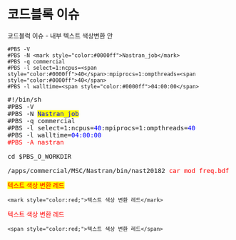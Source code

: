 # 코드블록 이슈

코드블럭 이슈 - 내부 텍스트 색상변환 안

```
#PBS -V
#PBS -N <mark style="color:#0000ff">Nastran_job</mark>
#PBS -q commercial
#PBS -l select=1:ncpus=<span style="color:#0000ff">40</span>:mpiprocs=1:ompthreads=<span style="color:#0000ff">40</span>
#PBS -l walltime=<span style="color:#0000ff">04:00:00</span>
```

<pre class="highlight">#!/bin/sh
#PBS -V
#PBS -N <mark style="color:#0000ff">Nastran_job</mark>
#PBS -q commercial
#PBS -l select=1:ncpus=<span style="color:#0000ff">40</span>:mpiprocs=1:ompthreads=<span style="color:#0000ff">40</span>
#PBS -l walltime=<span style="color:#0000ff">04:00:00</span>
<span style="color: #ff0000;">#PBS -A nastran</span>

cd $PBS_O_WORKDIR

/apps/commercial/MSC/Nastran/bin/nast20182 <span style="color: #ff0000;">car_mod_freq.bdf</span> smp=$NCPUS batch=no sdir="."
</pre>



<mark style="color:red;"></mark>

<mark style="color:red;">텍스트 색상 변환 레드</mark>
```
<mark style="color:red;">텍스트 색상 변환 레드</mark>
```


<span style="color:red;">텍스트 색상 변환 레드</span>
```
<span style="color:red;">텍스트 색상 변환 레드</span>
```
